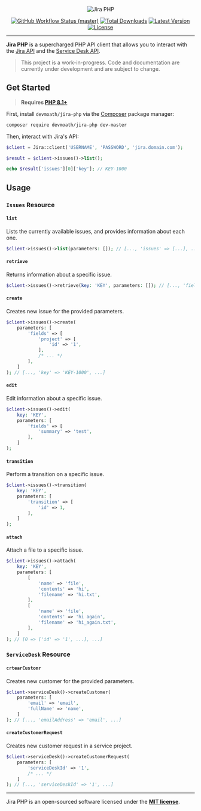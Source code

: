 <p align="center">
    <img src="https://raw.githubusercontent.com/devmoath/jira-php/master/art/example-transparent.png" alt="Jira PHP">
    <p align="center">
        <a href="https://github.com/devmoath/jira-php/actions"><img alt="GitHub Workflow Status (master)" src="https://img.shields.io/github/workflow/status/devmoath/jira-php/Tests/master"></a>
        <a href="https://packagist.org/packages/devmoath/jira-php"><img alt="Total Downloads" src="https://img.shields.io/packagist/dt/devmoath/jira-php"></a>
        <a href="https://packagist.org/packages/devmoath/jira-php"><img alt="Latest Version" src="https://img.shields.io/packagist/v/devmoath/jira-php"></a>
        <a href="https://packagist.org/packages/devmoath/jira-php"><img alt="License" src="https://img.shields.io/github/license/devmoath/jira-php"></a>
    </p>
</p>

------

**Jira PHP** is a supercharged PHP API client that allows you to interact with the [Jira API](https://docs.atlassian.com/software/jira/docs/api/REST/8.0.0) and the [Service Desk API](https://docs.atlassian.com/jira-servicedesk/REST/5.2.0/).

> This project is a work-in-progress. Code and documentation are currently under development and are subject to change.

## Get Started

> **Requires [PHP 8.1+](https://php.net/releases/)**

First, install `devmoath/jira-php` via the [Composer](https://getcomposer.org/) package manager:

```bash
composer require devmoath/jira-php dev-master
```

Then, interact with Jira's API:

```php
$client = Jira::client('USERNAME', 'PASSWORD', 'jira.domain.com');

$result = $client->issues()->list();

echo $result['issues'][0]['key']; // KEY-1000
```

## Usage

### `Issues` Resource

#### `list`

Lists the currently available issues, and provides information about each one.

```php
$client->issues()->list(parameters: []); // [..., 'issues' => [...], ...]
```

#### `retrieve`

Returns information about a specific issue.

```php
$client->issues()->retrieve(key: 'KEY', parameters: []); // [..., 'fields' => [...], ...]
```

#### `create`

Creates new issue for the provided parameters.

```php
$client->issues()->create(
    parameters: [
        'fields' => [
            'project' => [
                'id' => '1', 
            ],
            /* ... */
        ],
    ]
); // [..., 'key' => 'KEY-1000', ...]
```

#### `edit`

Edit information about a specific issue.

```php
$client->issues()->edit(
    key: 'KEY', 
    parameters: [
        'fields' => [
            'summary' => 'test',
        ],
    ]
);
```

#### `transition`

Perform a transition on a specific issue.

```php
$client->issues()->transition(
    key: 'KEY',
    parameters: [
        'transition' => [
            'id' => 1,
        ],
    ]
);
```

#### `attach`

Attach a file to a specific issue.

```php
$client->issues()->attach(
    key: 'KEY',
    parameters: [
        [
            'name' => 'file',        
            'contents' => 'hi',        
            'filename' => 'hi.txt',        
        ],
        [
            'name' => 'file',        
            'contents' => 'hi again',        
            'filename' => 'hi_again.txt',        
        ],
    ]
); // [0 => ['id' => '1', ...], ...]
```

### `ServiceDesk` Resource

#### `crtearCustomr`

Creates new customer for the provided parameters.

```php
$client->serviceDesk()->createCustomer(
    parameters: [
        'email' => 'email',
        'fullName' => 'name',
    ]
); // [..., 'emailAddress' => 'email', ...]
```

#### `createCustomerRequest`

Creates new customer request in a service project.

```php
$client->serviceDesk()->createCustomerRequest(
    parameters: [
        'serviceDeskId' => '1',
        /* ... */
    ]
); // [..., 'serviceDeskId' => '1', ...]
```

---

Jira PHP is an open-sourced software licensed under the **[MIT license](https://opensource.org/licenses/MIT)**.
